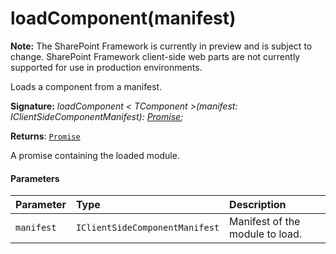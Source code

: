 # loadComponent(manifest)
**Note:** The SharePoint Framework is currently in preview and is subject to change. SharePoint Framework client-side web parts are not currently supported for use in production environments.



Loads a component from a manifest.

**Signature:** _loadComponent < TComponent >(manifest: IClientSideComponentManifest): [Promise](../../es6-promise.api/class/promise.md)<TComponent>;_

**Returns**: [`Promise`](../../es6-promise.api/class/promise.md)<TComponent>



A promise containing the loaded module.

#### Parameters


| Parameter	   | Type    | Description |
|:-------------|:---------------|:------------|
| `manifest`    | `IClientSideComponentManifest` | Manifest of the module to load. |


